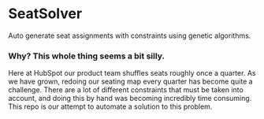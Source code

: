 # SeatSolver

Auto generate seat assignments with constraints using genetic algorithms.

### Why? This whole thing seems a bit silly.

Here at HubSpot our product team shuffles seats roughly once a quarter. As we have grown, redoing our seating map every quarter has become quite a challenge.
There are a lot of different constraints that must be taken into account, and doing this by hand was becoming incredibly time consuming.
This repo is our attempt to automate a solution to this problem.
